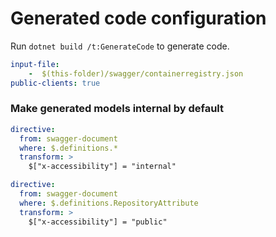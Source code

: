 # Generated code configuration

Run `dotnet build /t:GenerateCode` to generate code.

``` yaml
input-file:
    -  $(this-folder)/swagger/containerregistry.json
public-clients: true

```

### Make generated models internal by default

``` yaml
directive:
  from: swagger-document
  where: $.definitions.*
  transform: >
    $["x-accessibility"] = "internal"
```

``` yaml
directive:
  from: swagger-document
  where: $.definitions.RepositoryAttribute
  transform: >
    $["x-accessibility"] = "public"
```
